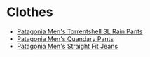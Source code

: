 # Clothes 
- [Patagonia Men's Torrentshell 3L Rain Pants](https://eu.patagonia.com/se/en/product/mens-torrentshell-3-layer-rain-pants-short/195699585188.html)
- [Patagonia Men's Quandary Pants](https://eu.patagonia.com/se/en/product/mens-quandary-hiking-pants-short/55178.html?dwvar_55178_color=CSC)
- [Patagonia Men's Straight Fit Jeans](https://eu.patagonia.com/se/en/product/mens-straight-fit-jeans-short/194187683382.html)